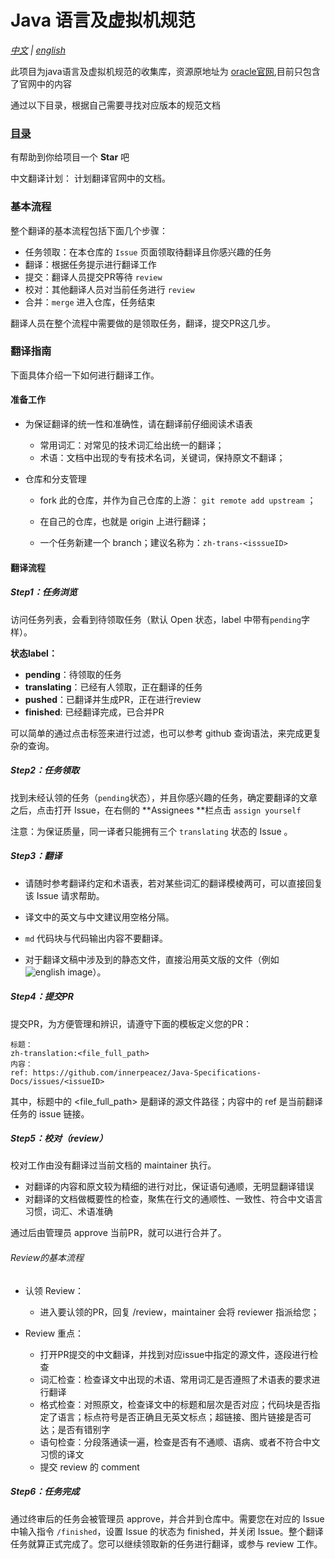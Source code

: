 # Java 语言及虚拟机规范

*[中文](./README.md) | [english](README-EN.md)*

此项目为java语言及虚拟机规范的收集库，资源原地址为 [oracle官网](https://docs.oracle.com/javase/specs/index.html),目前只包含了官网中的内容

通过以下目录，根据自己需要寻找对应版本的规范文档

### [**目录**](zh/README.md)

有帮助到你给项目一个 **Star** 吧

中文翻译计划： 计划翻译官网中的文档。


### 基本流程
整个翻译的基本流程包括下面几个步骤：

- 任务领取：在本仓库的 `Issue` 页面领取待翻译且你感兴趣的任务
- 翻译：根据任务提示进行翻译工作
- 提交：翻译人员提交PR等待 `review`
- 校对：其他翻译人员对当前任务进行 `review`
- 合并：`merge` 进入仓库，任务结束

翻译人员在整个流程中需要做的是领取任务，翻译，提交PR这几步。

### 翻译指南
下面具体介绍一下如何进行翻译工作。

#### 准备工作

- 为保证翻译的统一性和准确性，请在翻译前仔细阅读术语表

  - 常用词汇：对常见的技术词汇给出统一的翻译；
  - 术语：文档中出现的专有技术名词，关键词，保持原文不翻译；

- 仓库和分支管理

  - fork 此的仓库，并作为自己仓库的上游： `git remote add upstream` ；

  - 在自己的仓库，也就是 origin 上进行翻译；

  - 一个任务新建一个 branch；建议名称为：`zh-trans-<isssueID>`


#### 翻译流程

##### Step1：任务浏览

访问任务列表，会看到待领取任务（默认 Open 状态，label 中带有`pending`字样）。

**状态label：**

- **pending**：待领取的任务
- **translating**：已经有人领取，正在翻译的任务
- **pushed**：已翻译并生成PR，正在进行review
- **finished**: 已经翻译完成，已合并PR

可以简单的通过点击标签来进行过滤，也可以参考 github 查询语法，来完成更复杂的查询。

##### Step2：任务领取
找到未经认领的任务（`pending`状态），并且你感兴趣的任务，确定要翻译的文章之后，点击打开 Issue，在右侧的 **Assignees **栏点击 `assign yourself`

注意：为保证质量，同一译者只能拥有三个 `translating` 状态的 Issue 。

##### Step3：翻译
- 请随时参考翻译约定和术语表，若对某些词汇的翻译模棱两可，可以直接回复该 Issue 请求帮助。

- 译文中的英文与中文建议用空格分隔。

- `md` 代码块与代码输出内容不要翻译。

- 对于翻译文稿中涉及到的静态文件，直接沿用英文版的文件（例如 ![english image](/..)）。

##### Step4：提交PR
提交PR，为方便管理和辨识，请遵守下面的模板定义您的PR：

```
标题：
zh-translation:<file_full_path>
内容：
ref: https://github.com/innerpeacez/Java-Specifications-Docs/issues/<issueID>
```


其中，标题中的 <file_full_path> 是翻译的源文件路径；内容中的 ref 是当前翻译任务的 issue 链接。

##### Step5：校对（review）
校对工作由没有翻译过当前文档的 maintainer 执行。

- 对翻译的内容和原文较为精细的进行对比，保证语句通顺，无明显翻译错误
- 对翻译的文档做概要性的检查，聚焦在行文的通顺性、一致性、符合中文语言习惯，词汇、术语准确

通过后由管理员 approve 当前PR，就可以进行合并了。

###### Review的基本流程

- 认领 Review：

  - 进入要认领的PR，回复 /review，maintainer 会将 reviewer 指派给您；

- Review 重点：
    - 打开PR提交的中文翻译，并找到对应issue中指定的源文件，逐段进行检查
    - 词汇检查：检查译文中出现的术语、常用词汇是否遵照了术语表的要求进行翻译
    - 格式检查：对照原文，检查译文中的标题和层次是否对应；代码块是否指定了语言；标点符号是否正确且无英文标点；超链接、图片链接是否可达；是否有错别字
    - 语句检查：分段落通读一遍，检查是否有不通顺、语病、或者不符合中文习惯的译文
    - 提交 review 的 comment
##### Step6：任务完成
通过终审后的任务会被管理员 approve，并合并到仓库中。需要您在对应的 Issue 中输入指令 `/finished`，设置 Issue 的状态为 finished，并关闭 Issue。整个翻译任务就算正式完成了。您可以继续领取新的任务进行翻译，或参与 review 工作。
